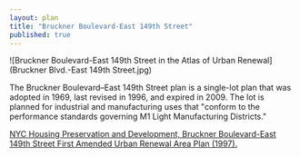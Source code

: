 ```yaml
---
layout: plan
title: "Bruckner Boulevard-East 149th Street"
published: true
---
```


![Bruckner Boulevard-East 149th Street in the Atlas of Urban Renewal](Bruckner Blvd.-East 149th Street.jpg)

The Bruckner Boulevard–East 149th Street plan is a single-lot plan that was adopted in 1969, last revised in 1996, and expired in 2009. The lot is planned for industrial and manufacturing uses that "conform to the performance standards governing M1 Light Manufacturing Districts."

[NYC Housing Preservation and Development, Bruckner Boulevard-East 149th Street First Amended Urban Renewal Area Plan (1997).](https://www.nyc.gov/assets/hpd/downloads/pdfs/services/bruckner-boulevard-east-149th-street-first-amneded-urp.pdf)
